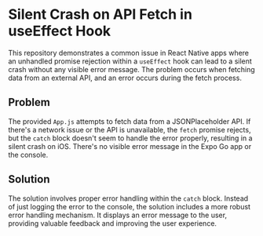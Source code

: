 # Silent Crash on API Fetch in useEffect Hook

This repository demonstrates a common issue in React Native apps where an unhandled promise rejection within a `useEffect` hook can lead to a silent crash without any visible error message.  The problem occurs when fetching data from an external API, and an error occurs during the fetch process.

## Problem

The provided `App.js` attempts to fetch data from a JSONPlaceholder API.  If there's a network issue or the API is unavailable, the `fetch` promise rejects, but the `catch` block doesn't seem to handle the error properly, resulting in a silent crash on iOS.  There's no visible error message in the Expo Go app or the console. 

## Solution

The solution involves proper error handling within the `catch` block.  Instead of just logging the error to the console, the solution includes a more robust error handling mechanism. It displays an error message to the user, providing valuable feedback and improving the user experience.